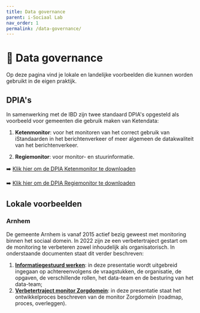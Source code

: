 ```yaml
---
title: Data governance
parent: i-Sociaal Lab
nav_order: 1
permalink: /data-governance/
---
```


# 🧭 Data governance
Op deze pagina vind je lokale en landelijke voorbeelden die kunnen worden gebruikt in de eigen praktijk. 

## DPIA's
In samenwerking met de IBD zijn twee standaard DPIA's opgesteld als voorbeeld voor gemeenten die gebruik maken van Ketendata: 
1. **Ketenmonitor**: voor het monitoren van het correct gebruik van iStandaarden in het berichtenverkeer of meer algemeen de datakwaliteit van het berichtenverkeer.
 
2. **Regiemonitor**: voor monitor- en stuurinformatie.

➡️ [Klik hier om de DPIA Ketenmonitor te downloaden](https://i-sociaal-lab.github.io/Site/data-governance/DPIA-Ketenmonitor.docx)

➡️ [Klik hier om de DPIA Regiemonitor te downloaden](https://i-sociaal-lab.github.io/Site/data-governance/DPIA-Regiemonitor.docx)

## Lokale voorbeelden

### Arnhem
De gemeente Arnhem is vanaf 2015 actief bezig geweest met monitoring binnen het sociaal domein. In 2022 zijn ze een verbetertraject gestart om de monitoring te verbeteren zowel inhoudelijk als organisatorisch. In onderstaande documenten staat dit verder beschreven:

1. **[Informatiegestuurd werken](https://i-sociaal-lab.github.io/Site/data-governance/Arnhem/Informatiegestuurd-werken-Arnhem.pdf)**: in deze presentatie wordt uitgebreid ingegaan op achtereenvolgens de vraagstukken, de organisatie, de opgaven, de verschillende rollen, het data-team en de besturing van het data-team; 
2. **[Verbetertraject monitor Zorgdomein](https://i-sociaal-lab.github.io/Site/data-governance/Arnhem/Verbetertraject-monitor-Arnhem.pptx)**: in deze presentatie staat het ontwikkelproces beschreven van de monitor Zorgdomein (roadmap, proces, overleggen).
